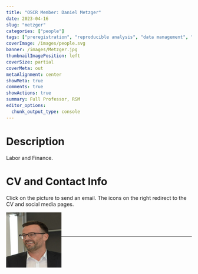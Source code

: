 ```yaml
---
title: "OSCR Member: Daniel Metzger"
date: 2023-04-16
slug: "metzger"
categories: ["people"]
tags: ["preregistration", "reproducible analysis", "data management", "football", "school-rsm"] # top 3 categories + unique + school
coverImage: /images/people.svg
banner: /images/Metzger.jpg
thumbnailImagePosition: left
coverSize: partial
coverMeta: out
metaAlignment: center
showMeta: true
comments: true
showActions: true
summary: Full Professor, RSM
editor_options: 
  chunk_output_type: console
---
```




# Description

Labor and Finance.

# CV and Contact Info

Click on the picture to send an email. The icons on the right redirect to the CV and social media pages.

<!-- EMAIL -->
<p>
  <a href="mailto:metzger@rsm.nl">
  <img border="0" alt="Daniel Metzger" src="/images/Metzger.jpg" width="150" height="150" align="left">
  </a>
</p>

<!-- CV -->
<p align="center">
  <a href="https://drive.google.com/file/d/16PW3cefUM3xpEIQ5gNZ0qg2ovj73_yPO/view?usp=sharing" class="fa fa-file fa-2x" style="color:#00B969;">
  </a>
</p>

<BR><BR><BR>

<!-- # Expertise -->



***


